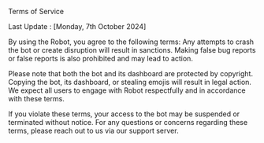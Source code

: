 Terms of Service

Last Update : [Monday, 7th October 2024]

By using the Robot, you agree to the following terms: Any attempts to crash the bot or create disruption will result in sanctions. Making false bug reports or false reports is also prohibited and may lead to action.

Please note that both the bot and its dashboard are protected by copyright. Copying the bot, its dashboard, or stealing emojis will result in legal action. We expect all users to engage with Robot respectfully and in accordance with these terms.

If you violate these terms, your access to the bot may be suspended or terminated without notice. For any questions or concerns regarding these terms, please reach out to us via our support server.
